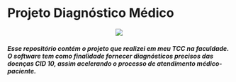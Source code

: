 # Projeto Diagnóstico Médico
 
<p align="center">
  <img src="https://user-images.githubusercontent.com/34290569/98729406-a15a5980-2379-11eb-8a51-54c48f370ceb.PNG"/>
</p>


##### Esse repositório contém o projeto que realizei em meu TCC na faculdade. O software tem como finalidade fornecer diagnósticos precisos das doenças CID 10, assim acelerando o processo de atendimento médico-paciente.
